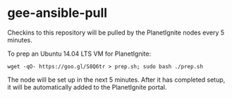 # gee-ansible-pull

Checkins to this repository will be pulled by the PlanetIgnite nodes
every 5 minutes.

To prep an Ubuntu 14.04 LTS VM for PlanetIgnite:

```
wget -qO- https://goo.gl/S8Q6tr > prep.sh; sudo bash ./prep.sh
```

The node will be set up in the next 5 minutes.  After it has completed
setup, it will be automatically added to the PlanetIgnite portal.
